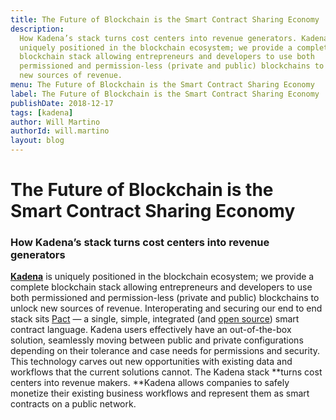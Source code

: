 ```yaml
---
title: The Future of Blockchain is the Smart Contract Sharing Economy
description:
  How Kadena’s stack turns cost centers into revenue generators. Kadena is
  uniquely positioned in the blockchain ecosystem; we provide a complete
  blockchain stack allowing entrepreneurs and developers to use both
  permissioned and permission-less (private and public) blockchains to unlock
  new sources of revenue.
menu: The Future of Blockchain is the Smart Contract Sharing Economy
label: The Future of Blockchain is the Smart Contract Sharing Economy
publishDate: 2018-12-17
tags: [kadena]
author: Will Martino
authorId: will.martino
layout: blog
---
```


# The Future of Blockchain is the Smart Contract Sharing Economy

### How Kadena’s stack turns cost centers into revenue generators

**[Kadena](http://kadena.io)** is uniquely positioned in the blockchain
ecosystem; we provide a complete blockchain stack allowing entrepreneurs and
developers to use both permissioned and permission-less (private and public)
blockchains to unlock new sources of revenue. Interoperating and securing our
end to end stack sits [Pact](http://pact.kadena.io) — a single, simple,
integrated (and [open source](https://github.com/kadena-io/pact)) smart contract
language. Kadena users effectively have an out-of-the-box solution, seamlessly
moving between public and private configurations depending on their tolerance
and case needs for permissions and security. This technology carves out new
opportunities with existing data and workflows that the current solutions
cannot. The Kadena stack \*\*turns cost centers into revenue makers. \*\*Kadena
allows companies to safely monetize their existing business workflows and
represent them as smart contracts on a public network.
